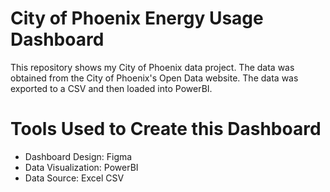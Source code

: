 # City of Phoenix Energy Usage Dashboard
This repository shows my City of Phoenix data project. The data was obtained from the City of Phoenix's Open Data website. The data was exported to a CSV and then loaded into PowerBI. 

# Tools Used to Create this Dashboard
- Dashboard Design: Figma
- Data Visualization: PowerBI
- Data Source: Excel CSV
